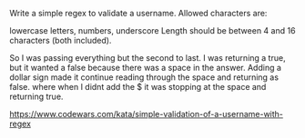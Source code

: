 Write a simple regex to validate a username. Allowed characters are:

lowercase letters,
numbers,
underscore
Length should be between 4 and 16 characters (both included).

So I was passing everything but the second to last.  I was returning a true, but it wanted a false because there was a space in the answer.  Adding a dollar sign made it continue reading through the space and returning as false.  where when I didnt add the $ it was stopping at the space and returning true.  

https://www.codewars.com/kata/simple-validation-of-a-username-with-regex